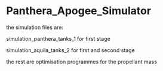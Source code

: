# Panthera_Apogee_Simulator

the simulation files are:


simulation_panthera_tanks_1 for first stage



simulation_aquila_tanks_2 for first and second stage 



the rest are optimisation programmes for the propellant mass
